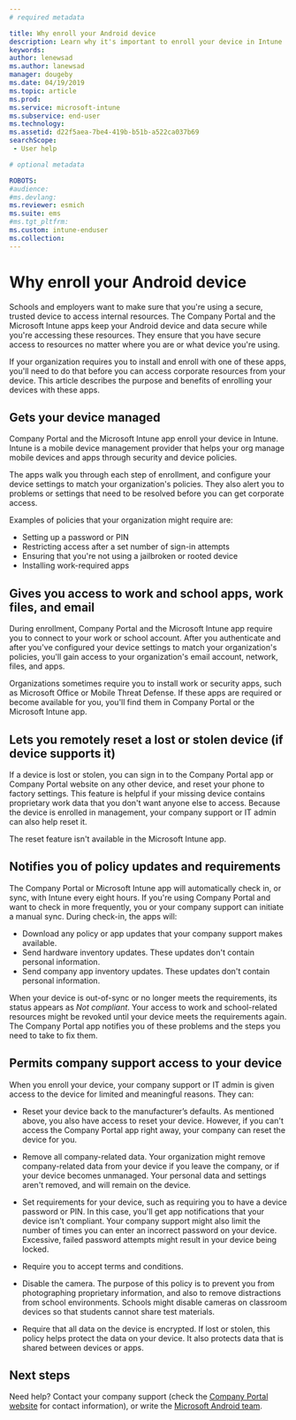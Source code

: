 ```yaml
---
# required metadata

title: Why enroll your Android device
description: Learn why it's important to enroll your device in Intune
keywords:
author: lenewsad
ms.author: lanewsad
manager: dougeby
ms.date: 04/19/2019
ms.topic: article
ms.prod:
ms.service: microsoft-intune
ms.subservice: end-user
ms.technology:
ms.assetid: d22f5aea-7be4-419b-b51b-a522ca037b69
searchScope:
 - User help

# optional metadata

ROBOTS:  
#audience:
#ms.devlang:
ms.reviewer: esmich
ms.suite: ems
#ms.tgt_pltfrm:
ms.custom: intune-enduser
ms.collection: 
---
```


# Why enroll your Android device  

Schools and employers want to make sure that you're using a secure, trusted device to access internal resources. The Company Portal and the Microsoft Intune apps keep your Android device and data secure while you're accessing these resources. They ensure that you have secure access to resources no matter where you are or what device you're using. 

If your organization requires you to install and enroll with one of these apps, you'll need to do that before you can access corporate resources from your device. This article describes the purpose and benefits of enrolling your devices with these apps.  

## Gets your device managed  
 Company Portal and the Microsoft Intune app enroll your device in Intune.  Intune is a mobile device management provider that helps your org manage mobile devices and apps through security and device policies. 

The apps walk you through each step of enrollment, and configure your device settings to match your organization's policies. They also alert you to problems or settings that need to be resolved before you can get corporate access.  

Examples of policies that your organization might require are:  
* Setting up a password or PIN
* Restricting access after a set number of sign-in attempts
* Ensuring that you're not using a jailbroken or rooted device
* Installing work-required apps  

## Gives you access to work and school apps, work files, and email  
During enrollment, Company Portal and the Microsoft Intune app require you to connect to your work or school account.  After you authenticate and after you've configured your device settings to match your organization's policies, you'll gain access to your organization's email account, network, files, and apps.  

Organizations sometimes require you to install work or security apps, such as Microsoft Office or Mobile Threat Defense. If these apps are required or become available for you, you'll find them in Company Portal or the Microsoft Intune app.

## Lets you remotely reset a lost or stolen device (if device supports it)
If a device is lost or stolen, you can sign in to the Company Portal app or Company Portal website on any other device, and reset your phone to factory settings. This feature is helpful if your missing device contains proprietary work data that you don't want anyone else to access. Because the device is enrolled in management, your company support or IT admin can also help reset it.  

The reset feature isn't available in the Microsoft Intune app.  

## Notifies you of policy updates and requirements
The Company Portal or Microsoft Intune app will automatically check in, or sync, with Intune every eight hours. If you're using Company Portal and want to check in more frequently, you or your company support can initiate a manual sync. During check-in, the apps will:  

* Download any policy or app updates that your company support makes available.  
* Send hardware inventory updates. These updates don't contain personal information.  
* Send company app inventory updates. These updates don't contain personal information.  

When your device is out-of-sync or no longer meets the requirements, its status appears as *Not compliant*. Your access to work and school-related resources might be revoked until your device meets the requirements again. The Company Portal app notifies you of these problems and the steps you need to take to fix them.  


## Permits company support access to your device
When you enroll your device, your company support or IT admin is given access to the device for limited and meaningful reasons. 
They can:  

* Reset your device back to the manufacturer’s defaults. As mentioned above, you also have access to reset your device. However, if you can't access the Company Portal app right away, your company can reset the device for you.  

* Remove all company-related data. Your organization might remove company-related data from your device if you leave the company, or if your device becomes unmanaged. Your personal data and settings aren't removed, and will remain on the device.  

* Set requirements for your device, such as requiring you to have a device password or PIN. In this case, you'll get app notifications that your device isn't compliant. Your company support might also limit the number of times you can enter an incorrect password on your device. Excessive, failed password attempts might result in your device being locked.  

* Require you to accept terms and conditions.  

* Disable the camera. The purpose of this policy is to prevent you from photographing proprietary information, and also to remove distractions from school environments. Schools might disable cameras on classroom devices so that students cannot share test materials.  

* Require that all data on the device is encrypted. If lost or stolen, this policy helps protect the data on your device. It also protects data that is shared between devices or apps. 

## Next steps  

Need help? Contact your company support (check the [Company Portal website](https://go.microsoft.com/fwlink/?linkid=2010980) for contact information), or write the <a href="mailto:wintunedroidfbk@microsoft.com?subject=I'm having trouble installing the Company Portal app on my Android device&body=Describe the issue you're experiencing here.">Microsoft Android team</a>.
